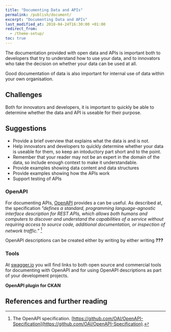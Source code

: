 ```yaml
---
title: "Documenting Data and APIs"
permalink: /publish/document/
excerpt: "Documenting Data and APIs"
last_modified_at: 2018-04-24T16:30:00 +01:00
redirect_from:
  - /theme-setup/
toc: true
---
```


The documentation provided with open data and APIs is important both to developers that try to understand how to use your data, and to innovators who take the decision on whether your data can be used at all.

Good documentation of data is also important for internal use of data within your own organisation.


## Challenges

Both for innovators and developers, it is important to quickly be able to determine whether the data and API is useable for their purpose. 


## Suggestions

- Provide a brief overview that explains what the data is and is not.
- Help innovators and developers to quickly determine whether your data is useable for them, so keep an intoductory part short and to the point.
- Remember that your reader may not be an expert in the domain of the data, so include enough context to make it understandable.
- Provide examples showing data content and data structures
- Provide examples showing how the APIs work
- Support testing of APIs

### OpenAPI

For documenting APIs, [OpenAPI](https://www.openapis.org) provides a  can be useful. 
As described at, the specification *"defines a standard, programming language-agnostic interface description for REST APIs, which allows both humans and computers to discover and understand the capabilities of a service without requiring access to source code, additional documentation, or inspection of network traffic."* [^1] 


OpenAPI descriptions can be created either by writing  by either writing 
**???**

### Tools

At [swagger.io](https://swagger.io) you will find links to both open source and commercial tools for documenting with OpenAPI and for using OpenAPI descriptions as part of your development projects.

**OpenAPI plugin for CKAN**

## References and further reading 

[^1]: The OpenAPI specification. [https://github.com/OAI/OpenAPI-Specification](https://github.com/OAI/OpenAPI-Specification).
